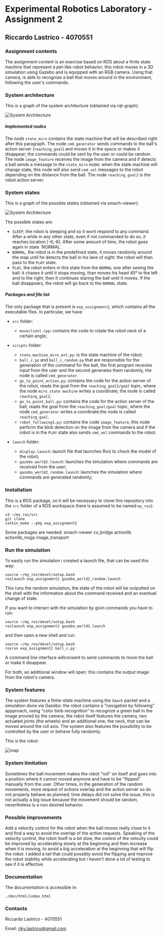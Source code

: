 

# Experimental Robotics Laboratory - Assignment 2
## Riccardo Lastrico - 4070551

### Assignment contents 
<p>The assignment content is an exercise based on ROS about a finite state machine that represent a pet-like robot behavior; this robot moves in a 3D simulation using Gazebo and is equipped with an RGB camera. Using that camera, is able to recognize a ball that moves around in the environment, following the user's commands.

</p>

### System architecture
<p>
This is a graph of the system architecture (obtained via rqt-graph):

![System Architecture](./system_architecture.png)


</p>



#####  Implemented nodes
<p>

The node <code>state_miro</code> contains the state machine that will be described right after this paragraph.
The node <code>cmd_generator</code> sends commands to the ball's action server (<code>reaching_goal</code>) and moves it in the space or makes it disappear; the commands could be sent by the user or could be random.
The node <code>image_feature</code> receives the image from the camera and if detects a ball sends a message to the <code>state_miro</code> node; when the state machine will change state, this node will also send <code>cmd_vel</code> messages to the robot depending on the distance from the ball.
The node <code>reaching_goal2</code> is the robot action server.
### System states
<p>
This is a graph of the possible states (obtained via smach-viewer):

![System Architecture](./state_machine.png)

The possible states are: 
<ul>
<li><code>SLEEP</code>, the robot is sleeping and so it wont respond to any command. After a while in any other state, even if not commanded to do so, it reaches location [-6,-6]. After some amount of time, the robot goes again in state `NORMAL`.</li>
<li><code>NORMAL</code>, the robot is in the predefined state, it moves randomly around the map until he detects the ball in his lane of sight: the robot will than pass to the <code>PLAY</code> state. </li>

<li><code>PLAY</code>, the robot enters in this state from the <code>NORMAL</code> one after seeing the ball: it chases it until it stops moving, than moves his head 45° to the left and to the right, then it continues staring the ball until it moves. If the ball disappears, the robot will go back to the <code>NORMAL</code> state.

</li>
</ul>
</p>

#####  Packages and file list
<p>
The only package that is present is <code>exp_assignment2</code>, which contains all the executable files.
In particular, we have:

 - `src` folder:
	 
	 - `moveclient.cpp`: contains the code to rotate the robot neck of a certain angle;

 - `scripts` folder:
	 - `state_machine_miro_ext.py`: is the state machine of the robot;
	 - `ball_c.py` and `ball_c_random.py` that are responsible for the generation of the command for the ball, the first program recevies input from the user and the second generates them randomly, the node is called `cmd_generator`.
     - `go_to_point_action.py`: contains the code for the action server of the robot, reads the goal from the `reaching_goal2/goal` topic, where the node `miro_state machine` writes a coordinate; the node is called `reaching_goal2`.
     - `go_to_point_ball.py`: contains the code for the action server of the ball, reads the goal from the `reaching_goal/goal` topic, where the node `cmd_generator` writes a coordinate;the node is called `reaching_goal`.
     - `robot_following3.py`: contains the code `image_feature`, this node perform the blob detection on the image from the camera and if the robot is in the `PLAY` state also sends `cmd_vel` commands to the robot.
 - `launch` folder:
     - `display.launch`: launch file that launches Rviz to check the model of the robot;
     - `gazebo_world2.launch`: launches the simulation where commands are received from the user;
     - `gazebo_world2_random.launch`: launches the simulation where commands are generated randomly;

</p>

### Installation 
<p>This is a ROS package, so it will be necessary to clone this repository into the <code>src</code> folder of a ROS workspace (here is assumed to be named <code>my_ros</code>):
    
	
    cd ~/my_ros/src
    git clone
    catkin_make --pkg exp_assignment2

    
Some packages are needed:
    smach-viewer
    cv_bridge
    actionlib
    actionlib_msgs
    image_transport
</p>

### Run the simulation 
<p>To easily run the simulation i created a launch file, that can be used this way:

    
    source ~/my_ros/devel/setup.bash 
    roslaunch exp_assignment2 gazebo_world2_random.launch

This runs the random simulation, the state of the robot will be outputted on the shell with the information about the command received and an eventual change of state.

If you want to interact with the simulation by givin commands you have to run:
    
    source ~/my_ros/devel/setup.bash 
    roslaunch exp_assignment2 gazebo_world2.launch

and then open a new shell and run:

    source ~/my_ros/devel/setup.bash 
    rosrun exp_assignment2 ball_c.py 
A command line interface willconsent to send commands to move the ball or make it disappear.

For both, an additional window will open: this contains the output image from the robot's camera.
</p>

### System features 
<p>
The system features a finite-state machine using the <code>Smach</code> packet and a simulation done via Gazebo: the robot contains a "navigation by following" appproach, using "color blob recognition" to recognize a green ball in the image provied by the camera; the robot itself features the camera, two actuated joints (the wheels) and an additional one, the neck, that can be moved around the roll axis. 
The system also features the possibility to be controlled by the user or behave fully randomly.

This is the robot:

![map](./robot.png)


</p>

### System limitation
<p>
Sometimes the ball movement makes the robot "roll" on itself and goes into a position where it cannot moved anymore and have to be "flipped" manually from the user. Other times, in the generation of the random movements, more request of actions overlap and the action server so do not properly behave as planned; time delays did not solve the issue, this is not actually a big issue because the movement should be random, nevertheless is a non desired behavior. 
</p>

### Possible improvements
<p>
Add a velocity control for the robot when the ball moves really close to it and find a way to avoid the overlap of the action requests.
Speaking of the velocity control, the robot itself is a bit slow, the control of the velocity could be improved by accelerating slowly at the beginning and then increase when it is moving, to avoid a big acceleration at the beginning that will flip the robot. I added a tail that could possibly avoid the flipping and improve the robot stability while accelerating but i haven't done a lot of testing to see if it is effective.
</p>

### Documentation
<p>
The documentation is accessible in:

    ./doc/html/index.html

</p>

### Contacts
<p>
Riccardo Lastrico - 4070551

Email: riky.lastrico@gmail.com
</p>
